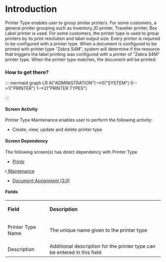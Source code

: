 # Introduction

Printer Type enables user to group similar printers. For some customers, a general printer grouping such as Inventory_ID printer, Traveller printer, Box Label printer is used. For some customers, the printer type is used to group printers by its print resolution and label output size. Every printer is required to be configured with a printer type. When a document is configured to be printed with printer type "Zebra S4M", system will determine if the resource that triggers the label printing was configured with a printer of "Zebra S4M" printer type. When the printer type matches, the document will be printed. 



### How to get there?





::: mermaid
graph LR
A("ADMINISTRATION")-->0("SYSTEM")
0-->1("PRINTER")
1-->2("PRINTER TYPES")

:::


#### Screen Activity



Printer Type Maintenance enables user to perform the following activity:

- Create, view, update and delete printer type





#### **Screen Dependency** 


The following screen(s) has direct dependency with Printer Type

- *[Printe](/iFactory-JGP-MES/iFactory-JGP-MES-Home/iFactory-JGP-MS/CONTENT/General-Production/Printing/Printer-Type.md)*

r[ Maintenance](/iFactory-JGP-MES/iFactory-JGP-MES-Home/iFactory-JGP-MS/CONTENT/Quality/Defect/Defect-Type.md)
- *[Document Assignment (3.0)](/iFactory-JGP-MES/iFactory-JGP-MES-Home/iFactory-JGP-MS/CONTENT/General-Production/Printing/Document-Assignment-(3.0).md)*






#### **Fields** 




<table class="confluenceTable"><tbody><tr><td class="highlight confluenceTd"><p><strong>Field</strong></p></td><td class="highlight confluenceTd"><p><strong>Description</strong></p></td></tr><tr><td class="confluenceTd"><p>Printer Type Name</p></td><td class="confluenceTd"><p>The unique name given to the printer type</p></td></tr><tr><td colspan="1" class="confluenceTd">Description</td><td colspan="1" class="confluenceTd">Additional description for the printer type can be entered in this field</td></tr></tbody></table>

